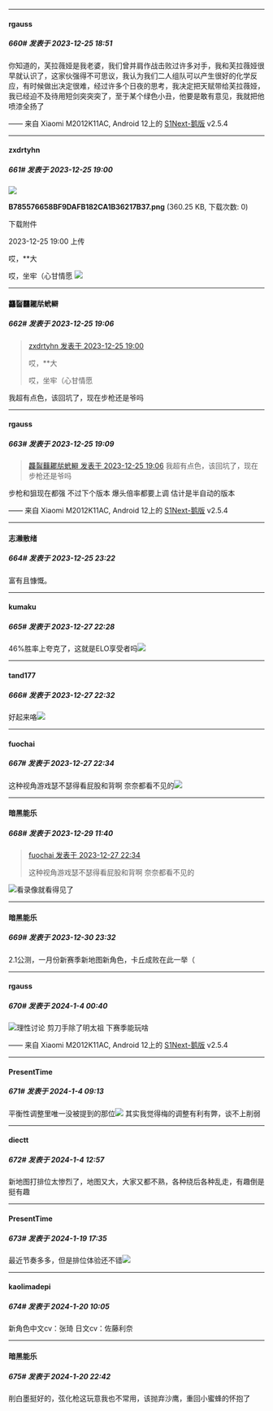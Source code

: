 
*****

####  rgauss  
##### 660#       发表于 2023-12-25 18:51

你知道的，芙拉薇娅是我老婆，我们曾并肩作战击败过许多对手，我和芙拉薇娅很早就认识了，这家伙强得不可思议，我认为我们二人组队可以产生很好的化学反应，有时候做出决定很难，经过许多个日夜的思考，我决定把天赋带给芙拉薇娅，我已经迫不及待用短剑突突突了，至于某个绿色小丑，他要是敢有意见，我就把他喷漆全扬了

—— 来自 Xiaomi M2012K11AC, Android 12上的 [S1Next-鹅版](https://github.com/ykrank/S1-Next/releases) v2.5.4


*****

####  zxdrtyhn  
##### 661#       发表于 2023-12-25 19:00

<img src="https://img.saraba1st.com/forum/202312/25/190019dmacs5utc1gitu8a.png" referrerpolicy="no-referrer">

<strong>B785576658BF9DAFB182CA1B36217B37.png</strong> (360.25 KB, 下载次数: 0)

下载附件

2023-12-25 19:00 上传

哎，**大

哎，坐牢（心甘情愿
<img src="https://static.saraba1st.com/image/smiley/face2017/072.png" referrerpolicy="no-referrer">

*****

####  龘䶛䨻䎱㸞蚮䡶  
##### 662#       发表于 2023-12-25 19:06

<blockquote><a href="httphttps://bbs.saraba1st.com/2b/forum.php?mod=redirect&amp;goto=findpost&amp;pid=63437733&amp;ptid=2140318" target="_blank">zxdrtyhn 发表于 2023-12-25 19:00</a>

哎，**大

哎，坐牢（心甘情愿</blockquote>
我超有点色，该回坑了，现在步枪还是爷吗

*****

####  rgauss  
##### 663#       发表于 2023-12-25 19:09

<blockquote><a href="httphttps://bbs.saraba1st.com/2b/forum.php?mod=redirect&amp;goto=findpost&amp;pid=63437777&amp;ptid=2140318" target="_blank">龘䶛䨻䎱㸞蚮䡶 发表于 2023-12-25 19:06</a>
我超有点色，该回坑了，现在步枪还是爷吗</blockquote>
步枪和狙现在都强 
不过下个版本 爆头倍率都要上调 估计是半自动的版本

—— 来自 Xiaomi M2012K11AC, Android 12上的 [S1Next-鹅版](https://github.com/ykrank/S1-Next/releases) v2.5.4


*****

####  志濑散绪  
##### 664#       发表于 2023-12-25 23:22

富有且慷慨。


*****

####  kumaku  
##### 665#       发表于 2023-12-27 22:28

46%胜率上夸克了，这就是ELO享受者吗<img src="https://static.saraba1st.com/image/smiley/face2017/070.png" referrerpolicy="no-referrer">

*****

####  tand177  
##### 666#       发表于 2023-12-27 22:32

好起来咯<img src="https://static.saraba1st.com/image/smiley/face2017/067.png" referrerpolicy="no-referrer">


*****

####  fuochai  
##### 667#       发表于 2023-12-27 22:34

这种视角游戏瑟不瑟得看屁股和背啊 奈奈都看不见的<img src="https://static.saraba1st.com/image/smiley/face2017/048.png" referrerpolicy="no-referrer">


*****

####  暗黑能乐  
##### 668#       发表于 2023-12-29 11:40

<blockquote><a href="httphttps://bbs.saraba1st.com/2b/forum.php?mod=redirect&amp;goto=findpost&amp;pid=63460749&amp;ptid=2140318" target="_blank">fuochai 发表于 2023-12-27 22:34</a>

这种视角游戏瑟不瑟得看屁股和背啊 奈奈都看不见的</blockquote>
<img src="https://static.saraba1st.com/image/smiley/face2017/067.png" referrerpolicy="no-referrer">看录像就看得见了


*****

####  暗黑能乐  
##### 669#       发表于 2023-12-30 23:32

2.1公测，一月份新赛季新地图新角色，卡丘成败在此一举（

*****

####  rgauss  
##### 670#       发表于 2024-1-4 00:40

<img src="https://static.saraba1st.com/image/smiley/face2017/004.gif" referrerpolicy="no-referrer">理性讨论 剪刀手除了明太祖 下赛季能玩啥

—— 来自 Xiaomi M2012K11AC, Android 12上的 [S1Next-鹅版](https://github.com/ykrank/S1-Next/releases) v2.5.4


*****

####  PresentTime  
##### 671#       发表于 2024-1-4 09:13

平衡性调整里唯一没被提到的那位<img src="https://static.saraba1st.com/image/smiley/face2017/065.png" referrerpolicy="no-referrer">
其实我觉得梅的调整有利有弊，谈不上削弱


*****

####  diectt  
##### 672#       发表于 2024-1-4 12:57

新地图打排位太惨烈了，地图又大，大家又都不熟，各种绕后各种乱走，有趣倒是挺有趣

*****

####  PresentTime  
##### 673#       发表于 2024-1-19 17:35

最近节奏多多，但是排位体验还不错<img src="https://static.saraba1st.com/image/smiley/face2017/033.png" referrerpolicy="no-referrer">


*****

####  kaolimadepi  
##### 674#       发表于 2024-1-20 10:05

新角色中文cv：张琦
日文cv：佐藤利奈


*****

####  暗黑能乐  
##### 675#       发表于 2024-1-20 22:42

削白墨挺好的，弦化枪这玩意我也不常用，该抛弃沙鹰，重回小蜜蜂的怀抱了

